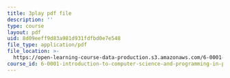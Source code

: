```yaml
---
title: 3play pdf file
description: ''
type: course
layout: pdf
uid: 8d09eeff9d83a981d931fdfbd0e7e548
file_type: application/pdf
file_location: >-
  https://open-learning-course-data-production.s3.amazonaws.com/6-0001-introduction-to-computer-science-and-programming-in-python-fall-2016/8d09eeff9d83a981d931fdfbd0e7e548_ncpb4wIsQu8.pdf
course_id: 6-0001-introduction-to-computer-science-and-programming-in-python-fall-2016
---
```

